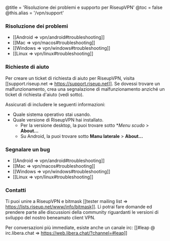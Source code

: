 @title = 'Risoluzione dei problemi e supporto per RiseupVPN'
@toc = false
@this.alias = '/vpn/support'

### Risoluzione dei problemi

* [[Android => vpn/android#troubleshooting]]
* [[Mac => vpn/macos#troubleshooting]]
* [[Windows => vpn/windows#troubleshooting]]
* [[Linux => vpn/linux#troubleshooting]]

### Richieste di aiuto

Per creare un ticket di richiesta di aiuto per RiseupVPN, visita [[support.riseup.net => https://support.riseup.net]]. Se dovessi trovare un malfunzionamento, crea una segnalazione di malfunzionamento anziché un ticket di richiesta d'aiuto (vedi sotto).

Assicurati di includere le seguenti informazioni:

* Quale sistema operativo stai usando.
* Quale versione di RiseupVPN hai installato.
  * Per la versione desktop, la puoi trovare sotto **Menu scudo* > **About...**
  * Su Android, la puoi trovare sotto **Manu laterale** > **About...**

### Segnalare un bug

* [[Android => vpn/android#troubleshooting]]
* [[Mac => vpn/macos#troubleshooting]]
* [[Windows => vpn/windows#troubleshooting]]
* [[Linux => vpn/linux#troubleshooting]]

### Contatti

Ti puoi unire a RiseupVPN e bitmask [[tester mailing list => https://lists.riseup.net/www/info/bitmask]]. Lì potrai fare domande ed prendere parte alle discussioni della community riguardanti le versioni di sviluppo del nostro beneamato client VPN.

Per conversazioni più immediate, esiste anche un canale irc: [[#leap @ irc.libera.chat => https://web.libera.chat/?channel=#leap]]
